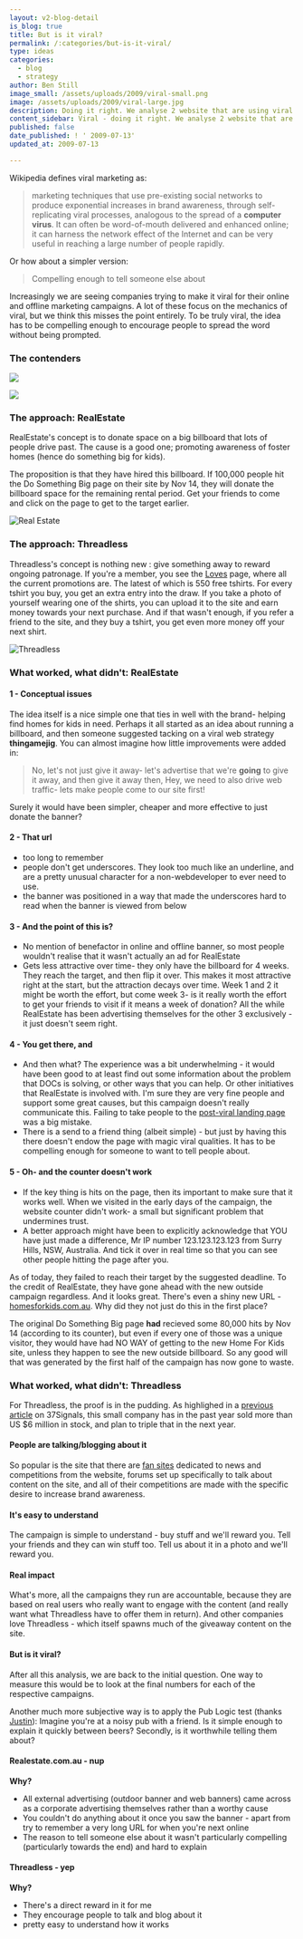 ```yaml
---
layout: v2-blog-detail
is_blog: true
title: But is it viral?
permalink: /:categories/but-is-it-viral/
type: ideas
categories:
  - blog
  - strategy
author: Ben Still
image_small: /assets/uploads/2009/viral-small.png
image: /assets/uploads/2009/viral-large.jpg
description: Doing it right. We analyse 2 website that are using viral as part of their big push for consumer love and affection.
content_sidebar: Viral - doing it right. We analyse 2 website that are using viral as part of their big push for consumer love and affection.
published: false
date_published: ! ' 2009-07-13'
updated_at: 2009-07-13

---
```


Wikipedia defines viral marketing as:

> marketing techniques that use pre-existing social networks to produce exponential increases in brand awareness, through self-replicating viral processes, analogous to the spread of a **computer virus**. It can often be word-of-mouth delivered and enhanced online; it can harness the network effect of the Internet and can be very useful in reaching a large number of people rapidly.

Or how about a simpler version:

> Compelling enough to tell someone else about

Increasingly we are seeing companies trying to make it viral for their online and offline marketing campaigns. A lot of these focus on the mechanics of viral, but we think this misses the point entirely. To be truly viral, the idea has to be compelling enough to encourage people to spread the word without being prompted.

### The contenders

[![](/assets/uploads/2009/realestate_vs_threadless_01.jpg)](/assets/uploads/2009/realestate_do_big.jpg)

[![](/assets/uploads/2009/realestate_vs_threadless_02.jpg)](/assets/uploads/2009/threadless_big.jpg)

### The approach: RealEstate

RealEstate's concept is to donate space on a big billboard that lots of people drive past. The cause is a good one; promoting awareness of foster homes (hence do something big for kids).

The proposition is that they have hired this billboard. If 100,000 people hit the Do Something Big page on their site by Nov 14, they will donate the billboard space for the remaining rental period. Get your friends to come and click on the page to get to the target earlier.

![Real Estate](/assets/uploads/2009/realestate_do_something.jpg)

### The approach: Threadless

Threadless's concept is nothing new : give something away to reward ongoing patronage. If you're a member, you see the [Loves](http://www.threadless.com/loves) page, where all the current promotions are. The latest of which is 550 free tshirts. For every tshirt you buy, you get an extra entry into the draw. If you take a photo of yourself wearing one of the shirts, you can upload it to the site and earn money towards your next purchase. And if that wasn't enough, if you refer a friend to the site, and they buy a tshirt, you get even more money off your next shirt.

![Threadless](/assets/uploads/2009/threadless.jpg)

### What worked, what didn't: RealEstate

#### 1 - Conceptual issues

The idea itself is a nice simple one that ties in well with the brand- helping find homes for kids in need. Perhaps it all started as an idea about running a billboard, and then someone suggested tacking on a viral web strategy **thingamejig**. You can almost imagine how little improvements were added in:

> No, let's not just give it away- let's advertise that we're **going** to give it away, and then give it away then, Hey, we need to also drive web traffic- lets make people come to our site first!

Surely it would have been simpler, cheaper and more effective to just donate the banner?

#### 2 - That url

- too long to remember
- people don't get underscores. They look too much like an underline, and are a pretty unusual character for a non-webdeveloper to ever need to use.
- the banner was positioned in a way that made the underscores hard to read when the banner is viewed from below

#### 3 - And the point of this is?

- No mention of benefactor in online and offline banner, so most people wouldn't realise that it wasn't actually an ad for RealEstate
- Gets less attractive over time- they only have the billboard for 4 weeks. They reach the target, and then flip it over. This makes it most attractive right at the start, but the attraction decays over time. Week 1 and 2 it might be worth the effort, but come week 3- is it really worth the effort to get your friends to visit if it means a week of donation? All the while RealEstate has been advertising themselves for the other 3 exclusively - it just doesn't seem right.

#### 4 - You get there, and

- And then what? The experience was a bit underwhelming - it would have been good to at least find out some information about the problem that DOCs is solving, or other ways that you can help. Or other initiatives that RealEstate is involved with. I'm sure they are very fine people and support some great causes, but this campaign doesn't really communicate this. Failing to take people to the [post-viral landing page](http://homesforkids.realestate.com.au/) was a big mistake.
- There is a send to a friend thing (albeit simple) - but just by having this there doesn't endow the page with magic viral qualities. It has to be compelling enough for someone to want to tell people about.

#### 5 - Oh- and the counter doesn't work

- If the key thing is hits on the page, then its important to make sure that it works well. When we visited in the early days of the campaign, the website counter didn't work- a small but significant problem that undermines trust.
- A better approach might have been to explicitly acknowledge that YOU have just made a difference, Mr IP number 123.123.123.123 from Surry Hills, NSW, Australia. And tick it over in real time so that you can see other people hitting the page after you.

As of today, they failed to reach their target by the suggested deadline. To the credit of RealEstate, they have gone ahead with the new outside campaign regardless. And it looks great. There's even a shiny new URL - [homesforkids.com.au](http://homesforkids.realestate.com.au/). Why did they not just do this in the first place?

The original Do Something Big page **had** recieved some 80,000 hits by Nov 14 (according to its counter), but even if every one of those was a unique visitor, they would have had NO WAY of getting to the new Home For Kids site, unless they happen to see the new outside billboard. So any good will that was generated by the first half of the campaign has now gone to waste.

### What worked, what didn't: Threadless

For Threadless, the proof is in the pudding. As highlighed in a [previous article](http://www.37signals.com/svn/posts/68-7-reasons-why-threadless-rules) on 37Signals, this small company has in the past year sold more than US $6 million in stock, and plan to triple that in the next year.

#### People are talking/blogging about it

So popular is the site that there are [fan sites](http://www.lovesthreadless.com/) dedicated to news and competitions from the website, forums set up specifically to talk about content on the site, and all of their competitions are made with the specific desire to increase brand awareness.

#### It's easy to understand

The campaign is simple to understand - buy stuff and we'll reward you. Tell your friends and they can win stuff too. Tell us about it in a photo and we'll reward you.

#### Real impact

What's more, all the campaigns they run are accountable, because they are based on real users who really want to engage with the content (and really want what Threadless have to offer them in return). And other companies love Threadless - which itself spawns much of the giveaway content on the site.

#### But is it viral?

After all this analysis, we are back to the initial question. One way to measure this would be to look at the final numbers for each of the respective campaigns.

Another much more subjective way is to apply the Pub Logic test (thanks [Justin](http://www.wshop.com.au)): Imagine you're at a noisy pub with a friend. Is it simple enough to explain it quickly between beers? Secondly, is it worthwhile telling them about?

#### Realestate.com.au - nup

**Why?**

- All external advertising (outdoor banner and web banners) came across as a corporate advertising themselves rather than a worthy cause
- You couldn't do anything about it once you saw the banner - apart from try to remember a very long URL for when you're next online
- The reason to tell someone else about it wasn't particularly compelling (particularly towards the end) and hard to explain

#### Threadless - yep

**Why?**

- There's a direct reward in it for me
- They encourage people to talk and blog about it
- pretty easy to understand how it works
